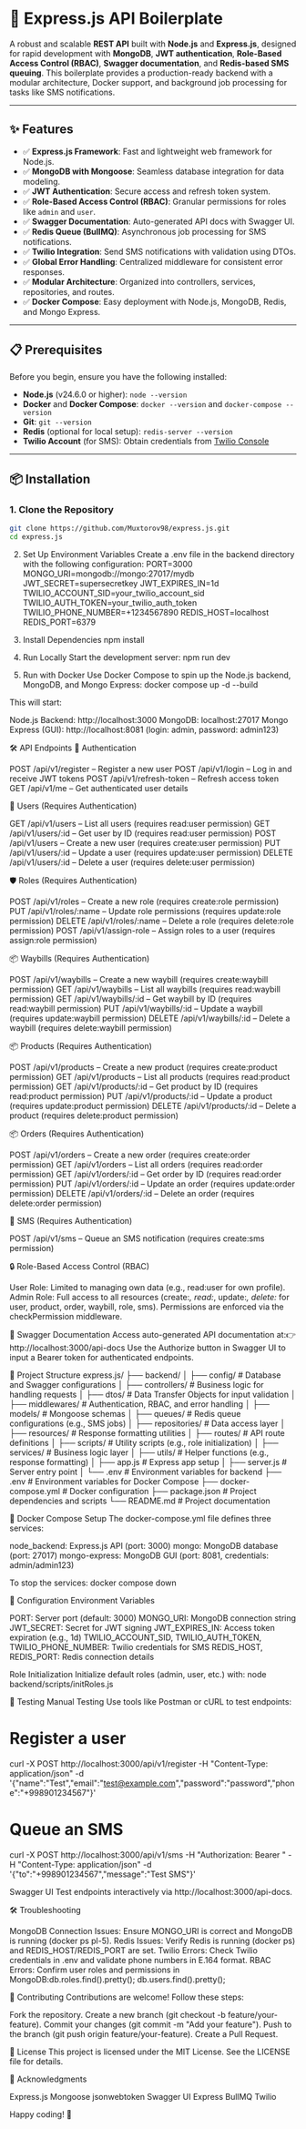 # 🚀 Express.js API Boilerplate

A robust and scalable **REST API** built with **Node.js** and **Express.js**, designed for rapid development with **MongoDB**, **JWT authentication**, **Role-Based Access Control (RBAC)**, **Swagger documentation**, and **Redis-based SMS queuing**. This boilerplate provides a production-ready backend with a modular architecture, Docker support, and background job processing for tasks like SMS notifications.

---

## ✨ Features

- ✅ **Express.js Framework**: Fast and lightweight web framework for Node.js.
- ✅ **MongoDB with Mongoose**: Seamless database integration for data modeling.
- ✅ **JWT Authentication**: Secure access and refresh token system.
- ✅ **Role-Based Access Control (RBAC)**: Granular permissions for roles like `admin` and `user`.
- ✅ **Swagger Documentation**: Auto-generated API docs with Swagger UI.
- ✅ **Redis Queue (BullMQ)**: Asynchronous job processing for SMS notifications.
- ✅ **Twilio Integration**: Send SMS notifications with validation using DTOs.
- ✅ **Global Error Handling**: Centralized middleware for consistent error responses.
- ✅ **Modular Architecture**: Organized into controllers, services, repositories, and routes.
- ✅ **Docker Compose**: Easy deployment with Node.js, MongoDB, Redis, and Mongo Express.

---

## 📋 Prerequisites

Before you begin, ensure you have the following installed:
- **Node.js** (v24.6.0 or higher): `node --version`
- **Docker** and **Docker Compose**: `docker --version` and `docker-compose --version`
- **Git**: `git --version`
- **Redis** (optional for local setup): `redis-server --version`
- **Twilio Account** (for SMS): Obtain credentials from [Twilio Console](https://www.twilio.com/console)

---

## 📦 Installation

### 1. Clone the Repository
```bash
git clone https://github.com/Muxtorov98/express.js.git
cd express.js
```

2. Set Up Environment Variables
Create a .env file in the backend directory with the following configuration:
PORT=3000
MONGO_URI=mongodb://mongo:27017/mydb
JWT_SECRET=supersecretkey
JWT_EXPIRES_IN=1d
TWILIO_ACCOUNT_SID=your_twilio_account_sid
TWILIO_AUTH_TOKEN=your_twilio_auth_token
TWILIO_PHONE_NUMBER=+1234567890
REDIS_HOST=localhost
REDIS_PORT=6379

3. Install Dependencies
npm install

4. Run Locally
Start the development server:
npm run dev

5. Run with Docker
Use Docker Compose to spin up the Node.js backend, MongoDB, and Mongo Express:
docker compose up -d --build

This will start:

Node.js Backend: http://localhost:3000
MongoDB: localhost:27017
Mongo Express (GUI): http://localhost:8081 (login: admin, password: admin123)


🛠 API Endpoints
🔑 Authentication

POST /api/v1/register – Register a new user
POST /api/v1/login – Log in and receive JWT tokens
POST /api/v1/refresh-token – Refresh access token
GET /api/v1/me – Get authenticated user details

👤 Users (Requires Authentication)

GET /api/v1/users – List all users (requires read:user permission)
GET /api/v1/users/:id – Get user by ID (requires read:user permission)
POST /api/v1/users – Create a new user (requires create:user permission)
PUT /api/v1/users/:id – Update a user (requires update:user permission)
DELETE /api/v1/users/:id – Delete a user (requires delete:user permission)

🛡 Roles (Requires Authentication)

POST /api/v1/roles – Create a new role (requires create:role permission)
PUT /api/v1/roles/:name – Update role permissions (requires update:role permission)
DELETE /api/v1/roles/:name – Delete a role (requires delete:role permission)
POST /api/v1/assign-role – Assign roles to a user (requires assign:role permission)

📦 Waybills (Requires Authentication)

POST /api/v1/waybills – Create a new waybill (requires create:waybill permission)
GET /api/v1/waybills – List all waybills (requires read:waybill permission)
GET /api/v1/waybills/:id – Get waybill by ID (requires read:waybill permission)
PUT /api/v1/waybills/:id – Update a waybill (requires update:waybill permission)
DELETE /api/v1/waybills/:id – Delete a waybill (requires delete:waybill permission)

📦 Products (Requires Authentication)

POST /api/v1/products – Create a new product (requires create:product permission)
GET /api/v1/products – List all products (requires read:product permission)
GET /api/v1/products/:id – Get product by ID (requires read:product permission)
PUT /api/v1/products/:id – Update a product (requires update:product permission)
DELETE /api/v1/products/:id – Delete a product (requires delete:product permission)

📦 Orders (Requires Authentication)

POST /api/v1/orders – Create a new order (requires create:order permission)
GET /api/v1/orders – List all orders (requires read:order permission)
GET /api/v1/orders/:id – Get order by ID (requires read:order permission)
PUT /api/v1/orders/:id – Update an order (requires update:order permission)
DELETE /api/v1/orders/:id – Delete an order (requires delete:order permission)

📩 SMS (Requires Authentication)

POST /api/v1/sms – Queue an SMS notification (requires create:sms permission)


🔒 Role-Based Access Control (RBAC)

User Role: Limited to managing own data (e.g., read:user for own profile).
Admin Role: Full access to all resources (create:*, read:*, update:*, delete:* for user, product, order, waybill, role, sms).
Permissions are enforced via the checkPermission middleware.


📖 Swagger Documentation
Access auto-generated API documentation at:👉 http://localhost:3000/api-docs
Use the Authorize button in Swagger UI to input a Bearer token for authenticated endpoints.

📂 Project Structure
express.js/
├── backend/
│   ├── config/              # Database and Swagger configurations
│   ├── controllers/         # Business logic for handling requests
│   ├── dtos/                # Data Transfer Objects for input validation
│   ├── middlewares/         # Authentication, RBAC, and error handling
│   ├── models/              # Mongoose schemas
│   ├── queues/              # Redis queue configurations (e.g., SMS jobs)
│   ├── repositories/        # Data access layer
│   ├── resources/           # Response formatting utilities
│   ├── routes/              # API route definitions
│   ├── scripts/             # Utility scripts (e.g., role initialization)
│   ├── services/            # Business logic layer
│   ├── utils/               # Helper functions (e.g., response formatting)
│   ├── app.js               # Express app setup
│   ├── server.js            # Server entry point
│   └── .env                 # Environment variables for backend
├── .env                     # Environment variables for Docker Compose
├── docker-compose.yml       # Docker configuration
├── package.json             # Project dependencies and scripts
└── README.md                # Project documentation


🐳 Docker Compose Setup
The docker-compose.yml file defines three services:

node_backend: Express.js API (port: 3000)
mongo: MongoDB database (port: 27017)
mongo-express: MongoDB GUI (port: 8081, credentials: admin/admin123)

To stop the services:
docker compose down


🔧 Configuration
Environment Variables

PORT: Server port (default: 3000)
MONGO_URI: MongoDB connection string
JWT_SECRET: Secret for JWT signing
JWT_EXPIRES_IN: Access token expiration (e.g., 1d)
TWILIO_ACCOUNT_SID, TWILIO_AUTH_TOKEN, TWILIO_PHONE_NUMBER: Twilio credentials for SMS
REDIS_HOST, REDIS_PORT: Redis connection details

Role Initialization
Initialize default roles (admin, user, etc.) with:
node backend/scripts/initRoles.js


🧪 Testing
Manual Testing
Use tools like Postman or cURL to test endpoints:
# Register a user
curl -X POST http://localhost:3000/api/v1/register -H "Content-Type: application/json" -d '{"name":"Test","email":"test@example.com","password":"password","phone":"+998901234567"}'

# Queue an SMS
curl -X POST http://localhost:3000/api/v1/sms -H "Authorization: Bearer <token>" -H "Content-Type: application/json" -d '{"to":"+998901234567","message":"Test SMS"}'

Swagger UI
Test endpoints interactively via http://localhost:3000/api-docs.

🛠 Troubleshooting

MongoDB Connection Issues: Ensure MONGO_URI is correct and MongoDB is running (docker ps pl-5).
Redis Issues: Verify Redis is running (docker ps) and REDIS_HOST/REDIS_PORT are set.
Twilio Errors: Check Twilio credentials in .env and validate phone numbers in E.164 format.
RBAC Errors: Confirm user roles and permissions in MongoDB:db.roles.find().pretty();
db.users.find().pretty();




🤝 Contributing
Contributions are welcome! Follow these steps:

Fork the repository.
Create a new branch (git checkout -b feature/your-feature).
Commit your changes (git commit -m "Add your feature").
Push to the branch (git push origin feature/your-feature).
Create a Pull Request.


📄 License
This project is licensed under the MIT License. See the LICENSE file for details.

🌟 Acknowledgments

Express.js
Mongoose
jsonwebtoken
Swagger UI Express
BullMQ
Twilio


Happy coding! 🚀

